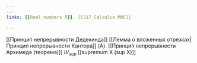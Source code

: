 ```yaml
---
---
links: [[Real numbers R]], [[517 Сalculus MOC]]

---
```


[[Принцип непрерывности Дедекинда]]
[[Лемма о вложенных отрезках|Принцип непрерывности Кантора]]
(A). [[Принцип непрерывности Архимеда (теорема)]]
$IV_{sup}$ [[supremum X (sup X)]]
